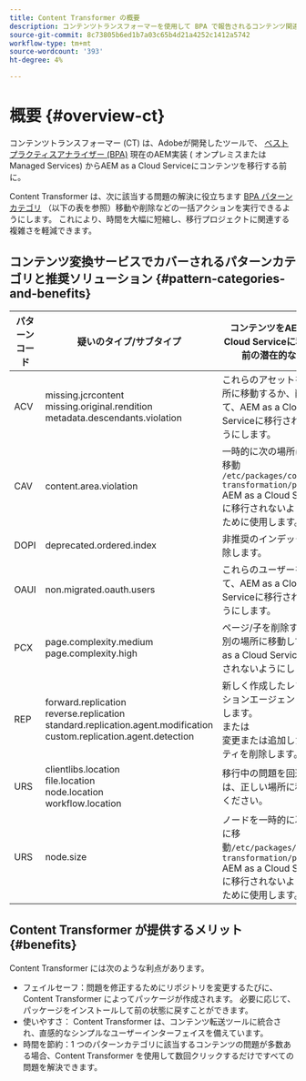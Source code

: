 ```yaml
---
title: Content Transformer の概要
description: コンテンツトランスフォーマーを使用して BPA で報告されるコンテンツ関連の問題を検出および修正する方法について説明します。
source-git-commit: 8c73805b6ed1b7a03c65b4d21a4252c1412a5742
workflow-type: tm+mt
source-wordcount: '393'
ht-degree: 4%

---
```


# 概要 {#overview-ct}

コンテンツトランスフォーマー (CT) は、Adobeが開発したツールで、 [ベストプラクティスアナライザー (BPA)](/help/journey-migration/best-practices-analyzer/overview-best-practices-analyzer.md) 現在のAEM実装 ( オンプレミスまたはManaged Services) からAEM as a Cloud Serviceにコンテンツを移行する前に。

Content Transformer は、次に該当する問題の解決に役立ちます [BPA パターンカテゴリ](https://experienceleague.adobe.com/docs/experience-manager-pattern-detection/table-of-contents/aso.html?lang=ja) （以下の表を参照）移動や削除などの一括アクションを実行できるようにします。 これにより、時間を大幅に短縮し、移行プロジェクトに関連する複雑さを軽減できます。

## コンテンツ変換サービスでカバーされるパターンカテゴリと推奨ソリューション {#pattern-categories-and-benefits}

| パターンコード | 疑いのタイプ/サブタイプ | コンテンツをAEM as a Cloud Serviceに移行する前の潜在的な修正 |
|--------------|--------------------------------------------------------------------------------------------------------------------|------------------------------------------------------------------------------------------------------------------------------------|
| ACV | missing.jcrcontent <br> missing.original.rendition <br> metadata.descendants.violation | これらのアセットを別の場所に移動するか、削除して、AEM as a Cloud Serviceに移行されないようにします。 |
| CAV | content.area.violation | 一時的に次の場所にパスを移動 `/etc/packages/content-transformation/paths` AEM as a Cloud Serviceに移行されないようにするために使用します。 |
| DOPI | deprecated.ordered.index | 非推奨のインデックスを削除します。 |
| OAUI | non.migrated.oauth.users | これらのユーザーを削除して、AEM as a Cloud Serviceに移行されないようにします。 |
| PCX | page.complexity.medium <br> page.complexity.high | ページ/子を削除するか、別の場所に移動して、AEM as a Cloud Serviceに移行されないようにします。 |
| REP | forward.replication <br> reverse.replication <br> standard.replication.agent.modification <br> custom.replication.agent.detection | 新しく作成したレプリケーションエージェントを削除します。 <br> または <br> 変更または追加したプロパティを削除します。 |
| URS | clientlibs.location <br> file.location <br> node.location <br> workflow.location | 移行中の問題を回避するには、正しい場所に移動してください。 |
| URS | node.size | ノードを一時的に次の場所に移動`/etc/packages/content-transformation/paths` AEM as a Cloud Serviceに移行されないようにするために使用します。 |

## Content Transformer が提供するメリット {#benefits}

Content Transformer には次のような利点があります。

* フェイルセーフ：問題を修正するためにリポジトリを変更するたびに、Content Transformer によってパッケージが作成されます。 必要に応じて、パッケージをインストールして前の状態に戻すことができます。
* 使いやすさ： Content Transformer は、コンテンツ転送ツールに統合され、直感的なシンプルなユーザーインターフェイスを備えています。
* 時間を節約：1 つのパターンカテゴリに該当するコンテンツの問題が多数ある場合、Content Transformer を使用して数回クリックするだけですべての問題を解決できます。
